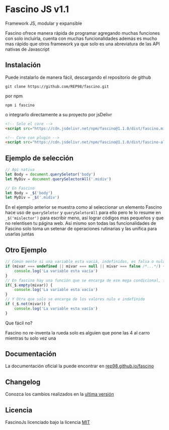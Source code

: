 # Fascino JS v1.1
<p>
	Framework JS, modular y expansible
</p>
<p>
	Fascino ofrece manera rápida de programar agregando muchas funciones con solo incluirla, cuenta con muchas funcionalidades
	además es mucho mas rápido que otros framework ya que solo es una abreviatura de las API nativas de Javascript
</p>

## Instalación
Puede instalarlo de manera fácil, descargando el repositorio de github
```shell
git clone https://github.com/REP98/fascino.git
```
por npm
```shell
npm i fascino
```
o integrarlo directamente a su proyecto por jsDelivr
```html
<!-- Solo el core -->
<script src="https://cdn.jsdelivr.net/npm/fascino@1.1.0/dist/fascino.min.js"></script>
```
```html
<!-- Core con plugin -->
<script src="https://cdn.jsdelivr.net/npm/fascino@1.1.0/dist/fascino-all.min.js"></script>
```
## Ejemplo de selección

```js
// Api nativa
let Body = document.querySeletor('body')
let MyDiv = document.querySelectorAll('.midiv')

// En Fascino
let Body = _$('body')
let MyDiv = _$('.midiv')
```
<p>
	En el ejemplo anterior se muestra como al seleccionar un elemento Fascino hace uso de <code>querySeletor</code> y <code>querySeletorAll</code> para ello
	pero te lo resume en <code>_$('mislector')</code> para escribir meno, así lograr códigos mas pequeños y que no relentisen tu página web.
	Así mismo son todas las funcionalidades de Fascino solo toma un setenar de operaciones rutinarias y las unifica para usarlas juntas
</p>

## Otro Ejemplo

```js
// Común mente si una variable esta vaciá, indefinidas, es falsa o nula hacemos un mega condicional
if (mivar === undefined || mivar === null || mivar === false /*...*/) {
	console.log('La variable esta vacía')
}
// En fascino hay una función que se encarga de ese mega condicional, funciona igual que la de PHP
if(_$.empty(mivar)) {
	console.log('La variable esta vacía')
}
// Y Otra que solo se encarga de los valores nulo e indefinido
if (_$.not(mivar)) {
	console.log('La variable esta vacía')
}
```
<p>Que fácil no?</p>
<p>Fascino no re-inventa la rueda solo es alguien que pone las 4 al carro mientras tu solo vez una</p>

## Documentación

<p>La documentación oficial la puede encontrar en <a href="https://rep98.github.io/fascino">rep98.github.io/fascino</a></p>

## Changelog
Conozca los cambios realizados en la [ultima versión](CHANGELOG.md)

## Licencia
FascinoJs licenciado bajo la licencia [MIT](LICENCES)